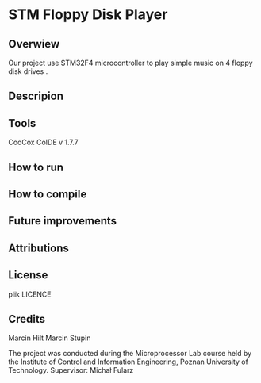 # STM Floppy Disk Player

## Overwiew
Our project use STM32F4 microcontroller to play simple  music on  4 floppy disk drives . 
## Descripion

## Tools
CooCox CoIDE v 1.7.7

## How to run

## How to compile

## Future improvements

## Attributions

## License
plik LICENCE

## Credits
Marcin Hilt
Marcin Stupin

The project was conducted during the Microprocessor Lab course held by the Institute of Control and Information Engineering, Poznan University of Technology.
Supervisor: Michał Fularz
